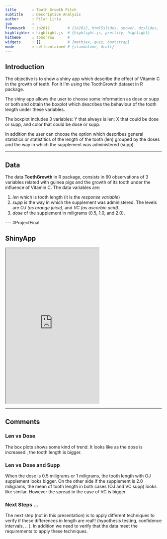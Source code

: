 ```yaml
---
title       : Tooth Growth Pitch
subtitle    : Descriptive Analysis
author      : Pilar Liria
job         : 
framework   : io2012        # {io2012, html5slides, shower, dzslides, ...}
highlighter : highlight.js  # {highlight.js, prettify, highlight}
hitheme     : tomorrow      # 
widgets     : []            # {mathjax, quiz, bootstrap}
mode        : selfcontained # {standalone, draft}
--- 
```


## Introduction 

The objective is to show a shiny app which describe   the effect of Vitamin C in the growth of teeth. For it I'm using the ToothGrowth dataset in R package.  

The shiny app allows the user to choose some information as dose or supp or both and obtain the boxplot which describes the behaviour of the tooth length under these variables. 

The boxplot includes 3 variables: Y that always is len; X that could be dose or supp, and color that could be dose or supp.

In addition the user can choose the option which describes general  statistics or statistitics of the length of the tooth (len) grouped by the doses and the way in which the supplement was administered (supp).

---

## Data

The data **ToothGrowth** in R package, consists in 60 observations of 3 variables related with guinea pigs and the growth of its tooth under the influence of Vitamin C. The data variables are:

1. *len* which is tooth length (it is the *response variable*)
2. *supp* is the way in which the supplement was administered. The levels are *OJ (as orange juice)*, and *VC (as ascorbic acid)*.
3. *dose* of the supplement in miligrams (0.5, 1.0, and 2.0). 

--- #ProjectFinal

## ShinyApp

 <iframe src = 'https://mapilido74.shinyapps.io/ProjectFinal/' height='500px'></iframe>

--- 

## Comments

### Len vs Dose

The box plots shows some kind of trend. It looks like as the dose is increased , the tooth length is bigger. 

### Len vs Dose and Supp

When the dose is 0.5 miligrams or 1 miligrams, the tooth length with OJ supplement  looks  bigger. On the other side if the supplement is 2.0 miligrams, the mean of tooth length in both cases (OJ and VC supp) looks like similar. However the spread in the case of VC is bigger. 


### Next Steps ...

The next step (not in this presentation) is to apply different techniques to verify if these differences in length are real!! (hypothesis testing, confidence intervals, .. ).  In addition we need to verify that the data meet the requirements to apply these techniques. 



